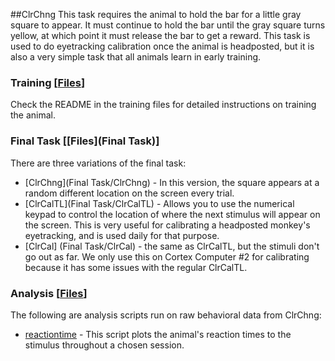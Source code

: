 ##ClrChng
This task requires the animal to hold the bar for a little gray square to appear.  It must continue to hold the bar until the gray square turns yellow, at which point it must release the bar to get a reward.  This task is used to do eyetracking calibration once the animal is headposted, but it is also a very simple task that all animals learn in early training.

### Training [[Files](.//Training)]
Check the README in the training files for detailed instructions on training the animal.

### Final Task [[Files](Final Task)]
There are three variations of the final task:

* [ClrChng](Final Task/ClrChng) - In this version, the square appears at a random different location on the screen every trial.
* [ClrCalTL](Final Task/ClrCalTL) - Allows you to use the numerical keypad to control the location of where the next stimulus will appear on the screen.  This is very useful for calibrating a headposted monkey's eyetracking, and is used daily for that purpose.
* [ClrCal] (Final Task/ClrCal) - the same as ClrCalTL, but the stimuli don't go out as far.  We only use this on Cortex Computer #2 for calibrating because it has some issues with the regular ClrCalTL.

### Analysis [[Files](Analysis)]
The following are analysis scripts run on raw behavioral data from ClrChng:
* [reactiontime](Analysis/reactiontime.m) - This script plots the animal's reaction times to the stimulus throughout a chosen session.


